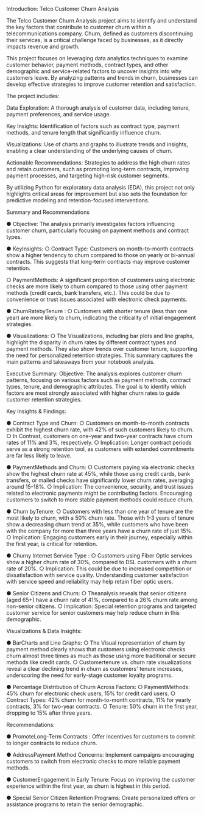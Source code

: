 Introduction: Telco Customer Churn Analysis


The Telco Customer Churn Analysis project aims to identify and understand the key factors that contribute to customer churn within a telecommunications company. Churn, defined as customers discontinuing their services, is a critical challenge faced by businesses, as it directly impacts revenue and growth.

This project focuses on leveraging data analytics techniques to examine customer behavior, payment methods, contract types, and other demographic and service-related factors to uncover insights into why customers leave. By analyzing patterns and trends in churn, businesses can develop effective strategies to improve customer retention and satisfaction.

The project includes:

Data Exploration: A thorough analysis of customer data, including tenure, payment preferences, and service usage.

Key Insights: Identification of factors such as contract type, payment methods, and tenure length that significantly influence churn.

Visualizations: Use of charts and graphs to illustrate trends and insights, enabling a clear understanding of the underlying causes of churn.

Actionable Recommendations: Strategies to address the high churn rates and retain customers, such as promoting long-term contracts, improving payment processes, and targeting high-risk customer segments.

By utilizing Python for exploratory data analysis (EDA), this project not only highlights critical areas for improvement but also sets the foundation for predictive modeling and retention-focused interventions.


Summary and Recommendations 


●  Objective:  The analysis primarily investigates factors influencing customer churn, particularly 
focusing on payment methods and contract types. 


●  KeyInsights: 
○  Contract Type:  Customers on month-to-month contracts show a higher tendency to churn 
compared to those on yearly or bi-annual contracts. This suggests that long-term contracts may 
improve customer retention. 

○  PaymentMethods:  A significant proportion of customers using electronic checks are more 
likely to churn compared to those using other payment methods (credit cards, bank transfers, 
etc.). This could be due to convenience or trust issues associated with electronic check 
payments. 

●  ChurnRatebyTenure  : 
○ Customers with shorter tenure (less than one year) are more likely to churn, indicating the 
criticality of initial engagement strategies. 

●  Visualizations: 
○ The Visualizations, including bar plots and line graphs, highlight the disparity in churn rates by 
different contract types and payment methods. They also show trends over customer tenure, 
supporting the need for personalized retention strategies. This summary captures the main 
patterns and takeaways from your notebook analysis. 

Executive Summary: 
Objective:  The analysis explores customer churn patterns, focusing on various factors such as 
payment methods, contract types, tenure, and demographic attributes. The goal is to identify 
which factors are most strongly associated with higher churn rates to guide customer retention 
strategies.

Key Insights & Findings: 

●  Contract Type and Churn: 
○ Customers on month-to-month contracts exhibit the highest churn rate, with 42% of such 
customers likely to churn. 
○ In Contrast, customers on one-year and two-year contracts have churn rates of 11% and 3%, 
respectively. 
○ Implication: Longer contract periods serve as a strong retention tool, as customers with 
extended commitments are far less likely to leave. 

● PaymentMethods and Churn: 
○ Customers paying via electronic checks show the highest churn rate at 45%, while those 
using credit cards, bank transfers, or mailed checks have significantly lower churn rates, 
averaging around 15-18%. 
○ Implication: The convenience, security, and trust issues related to electronic payments might 
be contributing factors. Encouraging customers to switch to more stable payment methods 
could reduce churn. 

●  Churn byTenure: 
○ Customers with less than one year of tenure are the most likely to churn, with a 50% churn 
rate. Those with 1-3 years of tenure show a decreasing churn trend at 35%, while customers 
who have been with the company for more than three years have a churn rate of just 15%. 
○ Implication: Engaging customers early in their journey, especially within the first year, is 
critical for retention. 

● Churny Internet Service Type  : 
○ Customers using Fiber Optic services show a higher churn rate of 30%, compared to DSL 
customers with a churn rate of 20%. 
○ Implication: This could be due to increased competition or dissatisfaction with service quality. 
Understanding customer satisfaction with service speed and reliability may help retain fiber optic 
users. 

● Senior Citizens and Churn: 
○ Theanalysis reveals that senior citizens (aged 65+) have a churn rate of 41%, compared to a 
26% churn rate among non-senior citizens. 
○ Implication: Special retention programs and targeted customer service for senior customers 
may help reduce churn in this demographic. 

Visualizations & Data Insights: 

●  BarCharts and Line Graphs: 
○ The Visual representation of churn by payment method clearly shows that customers using 
electronic checks churn almost three times as much as those using more traditional or secure 
methods like credit cards. 
○ Customertenure vs. churn rate visualizations reveal a clear declining trend in churn as 
customers' tenure increases, underscoring the need for early-stage customer loyalty programs. 

●  Percentage Distribution of Churn Across Factors: 
○ PaymentMethods: 45% churn for electronic check users, 15% for credit card users. ○ 
Contract Types: 42% churn for month-to-month contracts, 11% for yearly contracts, 3% for 
two-year contracts. 
○ Tenure: 50% churn in the first year, dropping to 15% after three years. 

Recommendations: 

●  PromoteLong-Term Contracts  : Offer incentives for customers to commit to longer contracts 
to reduce churn. 

●  AddressPayment Method Concerns:  Implement campaigns encouraging customers to 
switch from electronic checks to more reliable payment methods. 

●  CustomerEngagement in Early Tenure:  Focus on improving the customer experience 
within the first year, as churn is highest in this period. 

●  Special Senior Citizen Retention Programs:  Create personalized offers or assistance 
programs to retain the senior demographic. 
